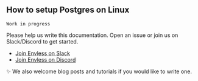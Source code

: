 ## How to setup Postgres on Linux

`Work in progress`

Please help us write this documentation. Open an issue or join us on Slack/Discord to get started.

- [Join Envless on Slack](https://dub.sh/envless-slack)
- [Join Envless on Discord](https://dub.sh/envless-discord)

✨ We also welcome blog posts and tutorials if you would like to write one.
